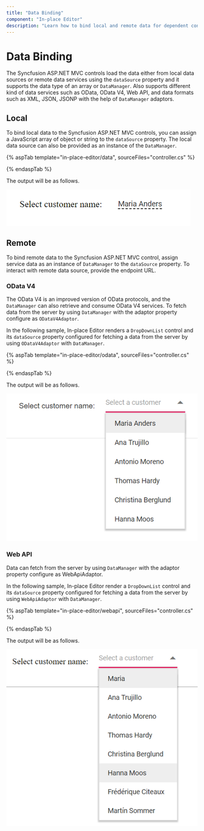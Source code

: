 ```yaml
---
title: "Data Binding"
component: "In-place Editor"
description: "Learn how to bind local and remote data for dependent controls of the Syncfusion ASP.NET MVC In-place Editor control."
---
```


# Data Binding

The Syncfusion ASP.NET MVC controls load the data either from local data sources or remote data services using the `dataSource` property and it supports the data type of an array or `DataManager`. Also supports different kind of data services such as OData, OData V4, Web API, and data formats such as XML, JSON, JSONP with the help of `DataManager` adaptors.

## Local

To bind local data to the Syncfusion ASP.NET MVC controls, you can assign a JavaScript array of object or string to the `dataSource` property. The local data source can also be provided as an instance of the `DataManager`.

{% aspTab template="in-place-editor/data", sourceFiles="controller.cs" %}

{% endaspTab %}

The output will be as follows.

![data](./images/data.PNG)

## Remote

To bind remote data to the Syncfusion ASP.NET MVC control, assign service data as an instance of `DataManager` to the `dataSource` property. To interact with remote data source, provide the endpoint URL.

### OData V4

The OData V4 is an improved version of OData protocols, and the `DataManager` can also retrieve and consume OData V4 services. To fetch data from the server by using `DataManager` with the adaptor property configure as `ODataV4Adaptor`.

In the following sample, In-place Editor renders a `DropDownList` control and its `dataSource` property configured for fetching a data from the server by using `ODataV4Adaptor` with `DataManager`.

{% aspTab template="in-place-editor/odata", sourceFiles="controller.cs" %}

{% endaspTab %}

The output will be as follows.

![odata](./images/odata.png)

### Web API

Data can fetch from the server by using `DataManager` with the adaptor property configure as WebApiAdaptor.

In the following sample, In-place Editor render a `DropDownList` control and its `dataSource` property configured for fetching a data from the server by using `WebApiAdaptor` with `DataManager`.

{% aspTab template="in-place-editor/webapi", sourceFiles="controller.cs" %}

{% endaspTab %}

The output will be as follows.

![webapi](./images/webapi.png)
